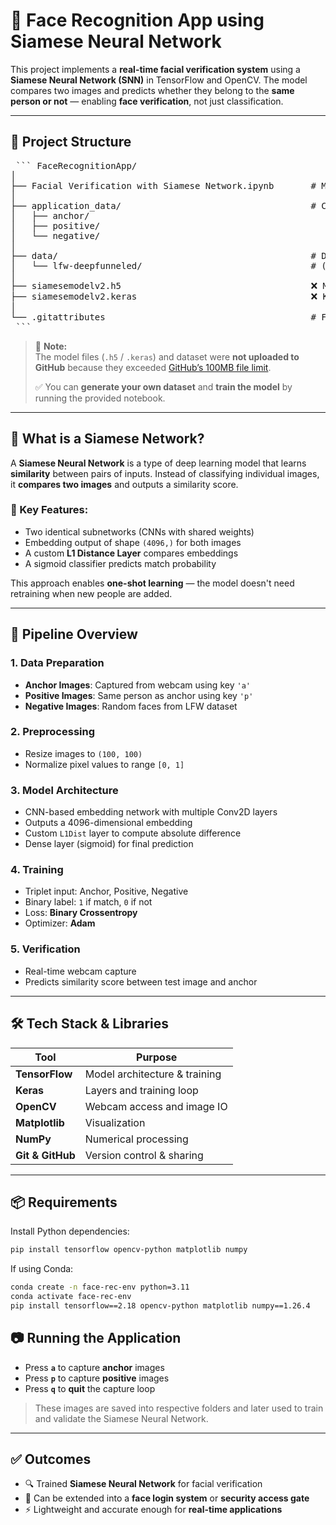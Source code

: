 # 🧠 Face Recognition App using Siamese Neural Network

This project implements a **real-time facial verification system** using a **Siamese Neural Network (SNN)** in TensorFlow and OpenCV. The model compares two images and predicts whether they belong to the **same person or not** — enabling **face verification**, not just classification.

---

## 📁 Project Structure

<pre lang="markdown"> ``` FaceRecognitionApp/
│
├── Facial Verification with Siamese Network.ipynb       # Main training notebook
│
├── application_data/                                    # Captured images
│   ├── anchor/
│   ├── positive/
│   └── negative/
│
├── data/                                                # Dataset folder
│   └── lfw-deepfunneled/                                # (original LFW data)
│
├── siamesemodelv2.h5                                    ❌ Model file (not uploaded due to size)
├── siamesemodelv2.keras                                 ❌ Keras format model (also too large for GitHub)
│
└── .gitattributes                                       # For Git LFS tracking (if enabled)
 ``` </pre>

> 🛑 **Note:**  
> The model files (`.h5` / `.keras`) and dataset were **not uploaded to GitHub** because they exceeded [GitHub’s 100MB file limit](https://docs.github.com/en/repositories/working-with-files/managing-large-files/about-large-files-on-github).  
>  
> ✅ You can **generate your own dataset** and **train the model** by running the provided notebook.

---

## 🧪 What is a Siamese Network?

A **Siamese Neural Network** is a type of deep learning model that learns **similarity** between pairs of inputs. Instead of classifying individual images, it **compares two images** and outputs a similarity score.

### 🧬 Key Features:
- Two identical subnetworks (CNNs with shared weights)
- Embedding output of shape `(4096,)` for both images
- A custom **L1 Distance Layer** compares embeddings
- A sigmoid classifier predicts match probability

This approach enables **one-shot learning** — the model doesn't need retraining when new people are added.

---

## 🚀 Pipeline Overview

### 1. **Data Preparation**
- **Anchor Images**: Captured from webcam using key `'a'`
- **Positive Images**: Same person as anchor using key `'p'`
- **Negative Images**: Random faces from LFW dataset

### 2. **Preprocessing**
- Resize images to `(100, 100)`
- Normalize pixel values to range `[0, 1]`

### 3. **Model Architecture**
- CNN-based embedding network with multiple Conv2D layers
- Outputs a 4096-dimensional embedding
- Custom `L1Dist` layer to compute absolute difference
- Dense layer (sigmoid) for final prediction

### 4. **Training**
- Triplet input: Anchor, Positive, Negative
- Binary label: `1` if match, `0` if not
- Loss: **Binary Crossentropy**
- Optimizer: **Adam**

### 5. **Verification**
- Real-time webcam capture
- Predicts similarity score between test image and anchor

---

## 🛠️ Tech Stack & Libraries

| Tool            | Purpose                      |
|-----------------|------------------------------|
| **TensorFlow**  | Model architecture & training|
| **Keras**       | Layers and training loop     |
| **OpenCV**      | Webcam access and image IO   |
| **Matplotlib**  | Visualization                |
| **NumPy**       | Numerical processing         |
| **Git & GitHub**| Version control & sharing    |

---

## 📦 Requirements

Install Python dependencies:

```bash
pip install tensorflow opencv-python matplotlib numpy 
```
If using Conda:
```bash
conda create -n face-rec-env python=3.11
conda activate face-rec-env
pip install tensorflow==2.18 opencv-python matplotlib numpy==1.26.4
```
## 📷 Running the Application

- Press **`a`** to capture **anchor** images  
- Press **`p`** to capture **positive** images  
- Press **`q`** to **quit** the capture loop  

> These images are saved into respective folders and later used to train and validate the Siamese Neural Network.

---

## ✅ Outcomes

- 🔍 Trained **Siamese Neural Network** for facial verification  
- 🔐 Can be extended into a **face login system** or **security access gate**  
- ⚡ Lightweight and accurate enough for **real-time applications**
